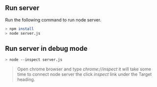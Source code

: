 
## Run server
Run the following command to run node server.

```bash
> npm install
> node server.js
```

## Run server in debug mode
```bash
> node --inspect server.js
```
> Open chrome browser and type *chrome://inspect* it will take some time to connect node server the click *inspect* link under the Target heading.